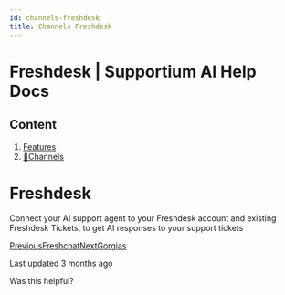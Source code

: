```yaml
---
id: channels-freshdesk
title: Channels Freshdesk
---
```



# Freshdesk | Supportium AI Help Docs

## Content

  1. [Features](/features)
  2. [🔌Channels](/features/channels)

# Freshdesk

Connect your AI support agent to your Freshdesk account and existing Freshdesk Tickets, to get AI responses to your support tickets

[PreviousFreshchat](/features/channels/freshchat)[NextGorgias](/features/channels/gorgias)

Last updated 3 months ago

Was this helpful?
